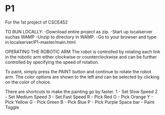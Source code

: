 # P1
For the 1st project of CSCE452

TO RUN LOCALLY:
-Download entire project as zip.
-Start up localserver suchas WAMP
-Unzip to directory in WAMP.
-Go to your browser and type in localserver/P1-master/main.html

OPERATING THE ROBOTIC ARM
The robot is controlled by rotating each link in the robotic arm either clockwise or counterclockwise and
can be further controlled by specifying the speed of rotation.

To paint, simply press the PAINT button and continue to rotate the robot arm.
The color options are shown to the left and can be selected by clicking on the color of choice.

There are shortcuts to make the painting go by faster.
1 - Set Slow Speed
2 - Set Medium Speed
3 - Set Fast Speed
R - Pick Red
O - Pick Orange
Y - Pick Yellow
G - Pick Green
B - Pick Blue
P - Pick Purple
Space bar - Paint Toggle